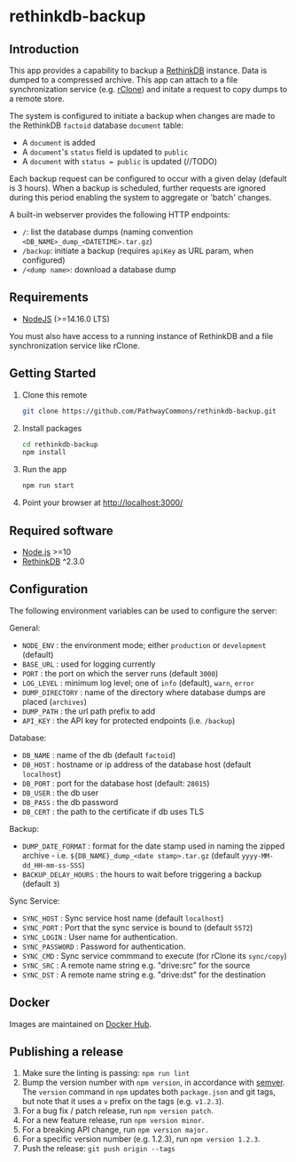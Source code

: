 # rethinkdb-backup

## Introduction

This app provides a capability to backup a [RethinkDB](https://rethinkdb.com/) instance. Data is dumped to a compressed archive. This app can attach to a file synchronization service (e.g. [rClone](https://rclone.org/)) and initate a request to copy dumps to a remote store.

The system is configured to initiate a backup when changes are made to the RethinkDB `factoid` database `document` table:
- A `document` is added
- A `document`'s `status` field is updated to `public`
- A `document` with `status = public` is updated (//TODO)

Each backup request can be configured to occur with a given delay (default is 3 hours). When a backup is scheduled, further requests are ignored during this period enabling the system to aggregate or 'batch' changes.

A built-in webserver provides the following HTTP endpoints:
- `/`: list the database dumps (naming convention `<DB_NAME>_dump_<DATETIME>.tar.gz`)
- `/backup`: initiate a backup (requires `apiKey` as URL param, when configured)
- `/<dump name>`: download a database dump

## Requirements

- [NodeJS](https://nodejs.org/en/) (>=14.16.0 LTS)

You must also have access to a running instance of RethinkDB and a file synchronization service like rClone.

## Getting Started

1. Clone this remote
    ```sh
    git clone https://github.com/PathwayCommons/rethinkdb-backup.git
    ```

2. Install packages
    ```sh
    cd rethinkdb-backup
    npm install
    ```

3. Run the app
    ```sh
    npm run start
    ```

4. Point your browser at [http://localhost:3000/](http://localhost:3000/)

## Required software

- [Node.js](https://nodejs.org/en/) >=10
- [RethinkDB](http://rethinkdb.com/) ^2.3.0

## Configuration

The following environment variables can be used to configure the server:

General:

- `NODE_ENV` : the environment mode; either `production` or `development` (default)
- `BASE_URL` : used for logging currently
- `PORT` : the port on which the server runs (default `3000`)
- `LOG_LEVEL` : minimum log level; one of `info` (default), `warn`, `error`
- `DUMP_DIRECTORY` : name of the directory where database dumps are placed (`archives`)
- `DUMP_PATH` : the url path prefix to add
- `API_KEY` : the API key for protected endpoints (i.e. `/backup`)

Database:

- `DB_NAME` : name of the db (default `factoid`)
- `DB_HOST` : hostname or ip address of the database host (default `localhost`)
- `DB_PORT` : port for the database host (default: `28015`)
- `DB_USER` : the db user
- `DB_PASS` : the db password
- `DB_CERT` : the path to the certificate if db uses TLS

Backup:

- `DUMP_DATE_FORMAT` : format for the date stamp used in naming the zipped archive - i.e. `${DB_NAME}_dump_<date stamp>.tar.gz` (default `yyyy-MM-dd_HH-mm-ss-SSS`)
- `BACKUP_DELAY_HOURS` : the hours to wait before triggering a backup (default `3`)

Sync Service:

- `SYNC_HOST` : Sync service host name (default `localhost`)
- `SYNC_PORT` : Port that the sync service is bound to (default `5572`)
- `SYNC_LOGIN` : User name for authentication.
- `SYNC_PASSWORD` : Password for authentication.
- `SYNC_CMD` : Sync service commmand to execute (for rClone its `sync/copy`)
- `SYNC_SRC` : A remote name string e.g. "drive:src" for the source
- `SYNC_DST` : A remote name string e.g. "drive:dst" for the destination

## Docker

Images are maintained on [Docker Hub](https://hub.docker.com/).

## Publishing a release

1. Make sure the linting is passing: `npm run lint`
1. Bump the version number with `npm version`, in accordance with [semver](http://semver.org/).  The `version` command in `npm` updates both `package.json` and git tags, but note that it uses a `v` prefix on the tags (e.g. `v1.2.3`).
  1. For a bug fix / patch release, run `npm version patch`.
  1. For a new feature release, run `npm version minor`.
  1. For a breaking API change, run `npm version major.`
  1. For a specific version number (e.g. 1.2.3), run `npm version 1.2.3`.
1. Push the release: `git push origin --tags`

